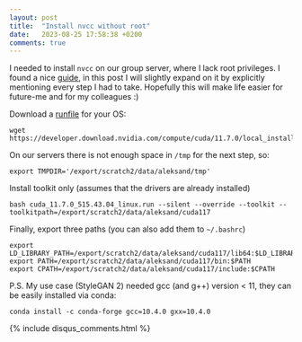 ```yaml
---
layout: post
title:  "Install nvcc without root"
date:   2023-08-25 17:58:38 +0200
comments: true
---
```

I needed to install ``nvcc`` on our group server, where I lack root privileges. I found a nice [guide](https://github.com/pyg-team/pytorch_geometric/issues/392#issuecomment-503335625), in this post I will slightly expand on it by explicitly mentioning every step I had to take. Hopefully this will make life easier for future-me and for my colleagues :)

Download a [runfile](https://developer.nvidia.com/cuda-downloads) for your OS:

```
wget https://developer.download.nvidia.com/compute/cuda/11.7.0/local_installers/cuda_11.7.0_515.43.04_linux.run
```

On our servers there is not enough space in ``/tmp`` for the next step, so:
```
export TMPDIR='/export/scratch2/data/aleksand/tmp'
```

Install toolkit only (assumes that the drivers are already installed)
```
bash cuda_11.7.0_515.43.04_linux.run --silent --override --toolkit --toolkitpath=/export/scratch2/data/aleksand/cuda117
```

Finally, export three paths (you can also add them to ``~/.bashrc``)
```
export LD_LIBRARY_PATH=/export/scratch2/data/aleksand/cuda117/lib64:$LD_LIBRARY_PATH
export PATH=/export/scratch2/data/aleksand/cuda117/bin:$PATH
export CPATH=/export/scratch2/data/aleksand/cuda117/include:$CPATH
```

P.S. My use case (StyleGAN 2) needed gcc (and g++) version < 11, they can be easily installed via conda:
```
conda install -c conda-forge gcc=10.4.0 gxx=10.4.0
```

{% include disqus_comments.html %}